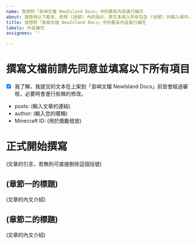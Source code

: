 ```yaml
---
name: 我想對「島嶼文檔 NewIsland Docs」中的舊有內容進行補充
about: 請使用以下範本，依照 (括號) 內的指示，將文本填入所有包含 (括號) 的輸入框中，並取代 (括號) 本身。
title: 我想對「島嶼文檔 NewIsland Docs」中的舊有內容進行補充
labels: 內容補充
assignees: ''

---
```


# 撰寫文檔前請先同意並填寫以下所有項目
- [x] 我了解，我提交的文本在上架到「島嶼文檔 NewIsland Docs」前皆會經過審核，必要時會進行些微的修改。
- posts: (輸入文章的連結)
- author: (輸入您的暱稱)
- Minecraft ID: (用於獎勵發放)

# 正式開始撰寫
<!-- 請在下方開始撰寫文章，請盡可能使用 Markdown 語法 -->
(文章的引言，若無則可直接刪除這個括號)

<!-- 可以複製下方的格式，直至您撰寫完成 -->
<!-- 請務必嚴格依照 Markdown 語法進行撰寫 -->
## (章節一的標題)
(文章的內文介紹)

## (章節二的標題)
(文章的內文介紹)
